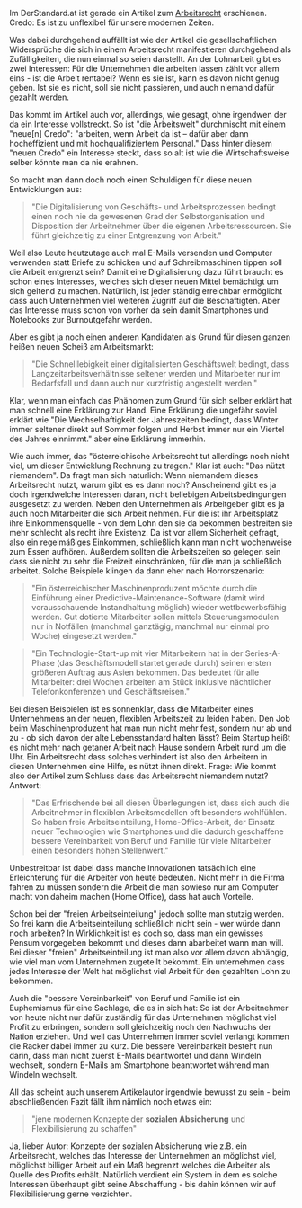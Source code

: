 Im DerStandard.at ist gerade ein Artikel zum [Arbeitsrecht](http://mobil.derstandard.at/2000044206137/Wenn-das-Arbeitsrecht-digitales-Arbeiten-erschwert?ref=rss) erschienen. Credo: Es ist zu unflexibel für unsere modernen Zeiten.

Was dabei durchgehend auffällt ist wie der Artikel die gesellschaftlichen Widersprüche die sich in einem Arbeitsrecht manifestieren durchgehend als Zufälligkeiten, die nun einmal so seien darstellt. An der Lohnarbeit gibt es zwei Interessen: Für die Unternehmen die arbeiten lassen zählt vor allem eins - ist die Arbeit rentabel? Wenn es sie ist, kann es davon nicht genug geben. Ist sie es nicht, soll sie nicht passieren, und auch niemand dafür gezahlt werden.

Das kommt im Artikel auch vor, allerdings, wie gesagt, ohne irgendwen der da ein Interesse vollstreckt. So ist "die Arbeitswelt" durchmischt mit einem "neue[n] Credo": "arbeiten, wenn Arbeit da ist – dafür aber dann hocheffizient und mit hochqualifiziertem Personal." Dass hinter diesem "neuen Credo" ein Interesse steckt, dass so alt ist wie die Wirtschaftsweise selber könnte man da nie erahnen.

So macht man dann doch noch einen Schuldigen für diese neuen Entwicklungen aus:
> "Die Digitalisierung von Geschäfts- und Arbeitsprozessen bedingt einen noch nie da gewesenen Grad der Selbstorganisation und Disposition der Arbeitnehmer über die eigenen Arbeitsressourcen. Sie führt gleichzeitig zu einer Entgrenzung von Arbeit."

Weil also Leute heutzutage auch mal E-Mails versenden und Computer verwenden statt Briefe zu schicken und auf Schreibmaschinen tippen soll die Arbeit entgrenzt sein? Damit eine Digitalisierung dazu führt braucht es schon eines Interesses, welches sich dieser neuen Mittel bemächtigt um sich geltend zu machen. Natürlich, ist jeder ständig erreichbar ermöglicht dass auch Unternehmen viel weiteren Zugriff auf die Beschäftigten. Aber das Interesse muss schon von vorher da sein damit Smartphones und Notebooks zur Burnoutgefahr werden.

Aber es gibt ja noch einen anderen Kandidaten als Grund für diesen ganzen heißen neuen Scheiß am Arbeitsmarkt:

>"Die Schnelllebigkeit einer digitalisierten Geschäftswelt bedingt, dass Langzeitarbeitsverhältnisse seltener werden und Mitarbeiter nur im Bedarfsfall und dann auch nur kurzfristig angestellt werden."

Klar, wenn man einfach das Phänomen zum Grund für sich selber erklärt hat man schnell eine Erklärung zur Hand. Eine Erklärung die ungefähr soviel erklärt wie "Die Wechselhaftigkeit der Jahreszeiten bedingt, dass Winter immer seltener direkt auf Sommer folgen und Herbst immer nur ein Viertel des Jahres einnimmt." aber eine Erklärung immerhin.

Wie auch immer, das "österreichische Arbeitsrecht tut allerdings noch nicht viel, um dieser Entwicklung Rechnung zu tragen." Klar ist auch: "Das nützt niemandem". Da fragt man sich naturlich: Wenn niemandem dieses Arbeitsrecht nutzt, warum gibt es es dann noch? Anscheinend gibt es ja doch irgendwelche Interessen daran, nicht beliebigen Arbeitsbedingungen ausgesetzt zu werden. Neben den Unternehmen als Arbeitgeber gibt es ja auch noch Mitarbeiter die sich Arbeit nehmen. Für die ist ihr Arbeitsplatz ihre Einkommensquelle - von dem Lohn den sie da bekommen bestreiten sie mehr schlecht als recht ihre Existenz. Da ist vor allem Sicherheit gefragt, also ein regelmäßiges Einkommen, schließlich kann man nicht wochenweise zum Essen aufhören. Außerdem sollten die Arbeitszeiten so gelegen sein dass sie nicht zu sehr die Freizeit einschränken, für die man ja schließlich arbeitet. Solche Beispiele klingen da dann eher nach Horrorszenario:

>"Ein österreichischer Maschinenproduzent möchte durch die Einführung einer Predictive-Maintenance-Software (damit wird vorausschauende Instandhaltung möglich) wieder wettbewerbsfähig werden. Gut dotierte Mitarbeiter sollen mittels Steuerungsmodulen nur in Notfällen (manchmal ganztägig, manchmal nur einmal pro Woche) eingesetzt werden."

>"Ein Technologie-Start-up mit vier Mitarbeitern hat in der Series-A-Phase (das Geschäftsmodell startet gerade durch) seinen ersten größeren Auftrag aus Asien bekommen. Das bedeutet für alle Mitarbeiter: drei Wochen arbeiten am Stück inklusive nächtlicher Telefonkonferenzen und Geschäftsreisen."

Bei diesen Beispielen ist es sonnenklar, dass die Mitarbeiter eines Unternehmens an der neuen, flexiblen Arbeitszeit zu leiden haben. Den Job beim Maschinenproduzent hat man nun nicht mehr fest, sondern nur ab und zu - ob sich davon der alte Lebensstandard halten lässt? Beim Startup heißt es nicht mehr nach getaner Arbeit nach Hause sondern Arbeit rund um die Uhr. Ein Arbeitsrecht dass solches verhindert ist also den Arbeitern in diesen Unternehmen eine Hilfe, es nützt ihnen direkt. Frage: Wie kommt also der Artikel zum Schluss dass das Arbeitsrecht niemandem nutzt? Antwort:

>"Das Erfrischende bei all diesen Überlegungen ist, dass sich auch die Arbeitnehmer in flexiblen Arbeitsmodellen oft besonders wohlfühlen. So haben freie Arbeitseinteilung, Home-Office-Arbeit, der Einsatz neuer Technologien wie Smartphones und die dadurch geschaffene bessere Vereinbarkeit von Beruf und Familie für viele Mitarbeiter einen besonders hohen Stellenwert."

Unbestreitbar ist dabei dass manche Innovationen tatsächlich eine Erleichterung für die Arbeiter von heute bedeuten. Nicht mehr in die Firma fahren zu müssen sondern die Arbeit die man sowieso nur am Computer macht von daheim machen (Home Office), dass hat auch Vorteile. 

Schon bei der "freien Arbeitseinteilung" jedoch sollte man stutzig werden. So frei kann die Arbeitseinteilung schließlich nicht sein - wer würde dann noch arbeiten? In Wirklichkeit ist es doch so, dass man ein gewisses Pensum vorgegeben bekommt und dieses dann abarbeitet wann man will. Bei dieser "freien" Arbeitseinteilung ist man also vor allem davon abhängig, wie viel man vom Unternehmen zugeteilt bekommt. Ein unternehmen dass jedes Interesse der Welt hat möglichst viel Arbeit für den gezahlten Lohn zu bekommen.

Auch die "bessere Vereinbarkeit" von Beruf und Familie ist ein Euphemismus für eine Sachlage, die es in sich hat: So ist der Arbeitnehmer von heute nicht nur dafür zuständig für das Unternehmen möglichst viel Profit zu erbringen, sondern soll gleichzeitig noch den Nachwuchs der Nation erziehen. Und weil das Unternehmen immer soviel verlangt kommen die Racker dabei immer zu kurz. Die bessere Vereinbarkeit besteht nun darin, dass man nicht zuerst E-Mails beantwortet und dann Windeln wechselt, sondern E-Mails am Smartphone beantwortet während man Windeln wechselt.

All das scheint auch unserem Artikelautor irgendwie bewusst zu sein - beim abschließenden Fazit fällt ihm nämlich noch etwas ein:
>"jene modernen Konzepte der **sozialen Absicherung** und Flexibilisierung zu schaffen"

Ja, lieber Autor: Konzepte der sozialen Absicherung wie z.B. ein Arbeitsrecht, welches das Interesse der Unternehmen an möglichst viel, möglichst billiger Arbeit auf ein Maß begrenzt welches die Arbeiter als Quelle des Profits erhält. Natürlich verdient ein System in dem es solche Interessen überhaupt gibt seine Abschaffung - bis dahin können wir auf Flexibilisierung gerne verzichten.

